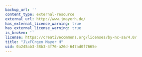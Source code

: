 ```yaml
---
backup_url: ''
content_type: external-resource
external_url: http://www.jmayerh.de/
has_external_licence_warning: true
has_external_license_warning: true
is_broken: ''
license: https://creativecommons.org/licenses/by-nc-sa/4.0/
title: "J\xFCrgen Mayer H"
uid: 0a245ab3-38b3-4f76-a26d-647ad0f7665e
---
```

